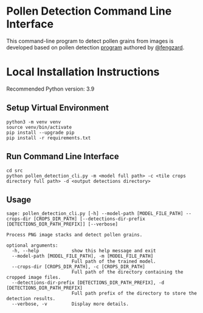 # Pollen Detection Command Line Interface

This command-line program to detect pollen grains from images is developed based on pollen
detection [program](https://github.com/fengzard/ENSO_pollen_analysis/blob/main/03_Classification/03_00_Exporting_crops_for_Class.ipynb)
authored by [@fengzard](https://github.com/fengzard).

# Local Installation Instructions

Recommended Python version: 3.9

## Setup Virtual Environment

```shell
python3 -m venv venv
source venv/bin/activate
pip install --upgrade pip
pip install -r requirements.txt
```

## Run Command Line Interface

```shell
cd src
python pollen_detection_cli.py -m <model full path> -c <tile crops directory full path> -d <output detections directory>
```

## Usage

```shell
sage: pollen_detection_cli.py [-h] --model-path [MODEL_FILE_PATH] --crops-dir [CROPS_DIR_PATH] [--detections-dir-prefix [DETECTIONS_DIR_PATH_PREFIX]] [--verbose]

Process PNG image stacks and detect pollen grains.

optional arguments:
  -h, --help            show this help message and exit
  --model-path [MODEL_FILE_PATH], -m [MODEL_FILE_PATH]
                        Full path of the trained model.
  --crops-dir [CROPS_DIR_PATH], -c [CROPS_DIR_PATH]
                        Full path of the directory containing the cropped image files.
  --detections-dir-prefix [DETECTIONS_DIR_PATH_PREFIX], -d [DETECTIONS_DIR_PATH_PREFIX]
                        Full path prefix of the directory to store the detection results.
  --verbose, -v         Display more details.
```
